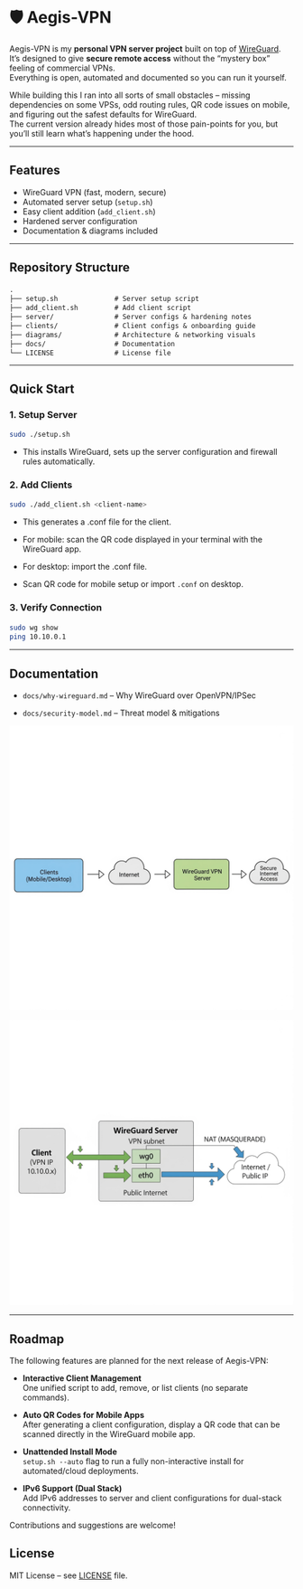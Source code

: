 # 🛡️ Aegis-VPN

Aegis-VPN is my **personal VPN server project** built on top of [WireGuard](https://www.wireguard.com/).  
It’s designed to give **secure remote access** without the “mystery box” feeling of commercial VPNs.  
Everything is open, automated and documented so you can run it yourself.

While building this I ran into all sorts of small obstacles – missing dependencies on some VPSs, odd routing rules, QR code issues on mobile, and figuring out the safest defaults for WireGuard.  
The current version already hides most of those pain-points for you, but you’ll still learn what’s happening under the hood.

---

## Features

- WireGuard VPN (fast, modern, secure)  
- Automated server setup (`setup.sh`)  
- Easy client addition (`add_client.sh`)
- Hardened server configuration  
- Documentation & diagrams included  

---

## Repository Structure
```
.
├── setup.sh              # Server setup script
├── add_client.sh         # Add client script
├── server/               # Server configs & hardening notes
├── clients/              # Client configs & onboarding guide
├── diagrams/             # Architecture & networking visuals
├── docs/                 # Documentation
└── LICENSE               # License file

```
---

## Quick Start

### 1. Setup Server
```bash
sudo ./setup.sh
```
- This installs WireGuard, sets up the server configuration and firewall rules automatically.

### 2. Add Clients

```bash
sudo ./add_client.sh <client-name>
```
- This generates a .conf file for the client.
- For mobile: scan the QR code displayed in your terminal with the WireGuard app.
- For desktop: import the .conf file.

- Scan QR code for mobile setup or import `.conf` on desktop.

### 3. Verify Connection

```bash
sudo wg show
ping 10.10.0.1
```

---

## Documentation

- `docs/why-wireguard.md` – Why WireGuard over OpenVPN/IPSec

- `docs/security-model.md` – Threat model & mitigations

 ![VPN flow diagram](https://github.com/rabindra789/aegis-vpn/blob/main/diagrams/architecture.png)

 ![NAT & routing diagram](https://github.com/rabindra789/aegis-vpn/blob/main/diagrams/networking.png)

---

## Roadmap

The following features are planned for the next release of Aegis-VPN:

- **Interactive Client Management**  
  One unified script to add, remove, or list clients (no separate commands).

- **Auto QR Codes for Mobile Apps**  
  After generating a client configuration, display a QR code that can be scanned directly in the WireGuard mobile app.

- **Unattended Install Mode**  
  `setup.sh --auto` flag to run a fully non-interactive install for automated/cloud deployments.

- **IPv6 Support (Dual Stack)**  
  Add IPv6 addresses to server and client configurations for dual-stack connectivity.

Contributions and suggestions are welcome!


## License

MIT License – see [LICENSE](LICENSE) file.

